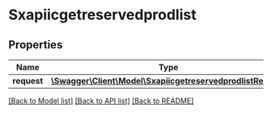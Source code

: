 # Sxapiicgetreservedprodlist

## Properties
Name | Type | Description | Notes
------------ | ------------- | ------------- | -------------
**request** | [**\Swagger\Client\Model\SxapiicgetreservedprodlistRequest**](SxapiicgetreservedprodlistRequest.md) |  | [optional] 

[[Back to Model list]](../README.md#documentation-for-models) [[Back to API list]](../README.md#documentation-for-api-endpoints) [[Back to README]](../README.md)


